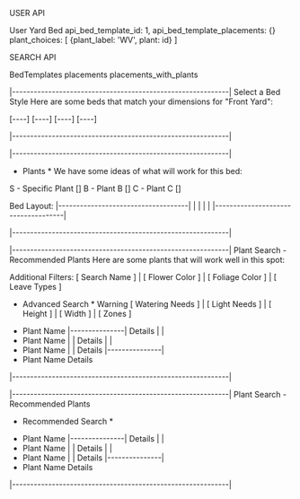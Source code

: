 USER API

User
  Yard
    Bed
      api_bed_template_id: 1,
      api_bed_template_placements: {}
      plant_choices: [
        {plant_label: 'WV', plant: id}
      ]

SEARCH API

BedTemplates
  placements
  placements_with_plants


|------------------------------------------------------------|
  Select a Bed Style
  Here are some beds that match your dimensions for "Front Yard":

  [----]
  [----]
  [----]
  [----]

|------------------------------------------------------------|



|------------------------------------------------------------|
  * Plants *
  We have some ideas of what will work for this bed:

  S - Specific Plant
      []
  B - Plant B
      []
  C - Plant C
      []

  Bed Layout:
  |------------------------------------|
  |                                    |
  |                                    |
  |------------------------------------|

|------------------------------------------------------------|



|------------------------------------------------------------|
  Plant Search - Recommended Plants
  Here are some plants that will work well in this spot:

  Additional Filters:
  [ Search Name ] | [ Flower Color ] | [ Foliage Color ] | [ Leave Types ]

  * Advanced Search *
  Warning
  [ Watering Needs ] | [ Light Needs ] | [ Height ] | [ Width ] | [ Zones ]


  - Plant Name             |---------------|
    Details                |               |
  - Plant Name             |               |
    Details                |               |
  - Plant Name             |               |
    Details                |---------------|
  - Plant Name
    Details

|------------------------------------------------------------|




|------------------------------------------------------------|
  Plant Search - Recommended Plants
  * Recommended Search *

  - Plant Name             |---------------|
    Details                |               |
  - Plant Name             |               |
    Details                |               |
  - Plant Name             |               |
    Details                |---------------|
  - Plant Name
    Details

|------------------------------------------------------------|